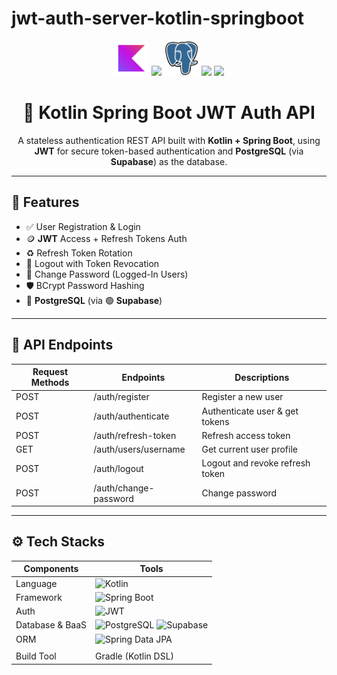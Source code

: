 # jwt-auth-server-kotlin-springboot

<div align="center">

<img src="https://raw.githubusercontent.com/devicons/devicon/master/icons/kotlin/kotlin-original.svg" width="56" />
  <img src="https://cdn.worldvectorlogo.com/logos/spring-boot-1.svg" width="56" />
  <img src="https://raw.githubusercontent.com/devicons/devicon/master/icons/postgresql/postgresql-original.svg" width="56" />
  <img src="https://www.vectorlogo.zone/logos/supabase/supabase-icon.svg" width="56" />
  <img src="https://cdn.worldvectorlogo.com/logos/jwt-3.svg" width="56" />

# 🔐 Kotlin Spring Boot JWT Auth API

A stateless authentication REST API built with **Kotlin + Spring Boot**, using **JWT** for secure token-based authentication and **PostgreSQL** (via **Supabase**) as the database.

</div>

---

## 🚀 Features

- ✅ User Registration & Login
- 🪙 **JWT** Access + Refresh Tokens Auth
- ♻️ Refresh Token Rotation
- 🚪 Logout with Token Revocation
- 🔑 Change Password (Logged-In Users)
- 🛡️  BCrypt Password Hashing
- 🐘 **PostgreSQL** (via 🟢 **Supabase**)

---

## 🔐 API Endpoints

| Request Methods | Endpoints               | Descriptions                       |
|--------|------------------------|-----------------------------------|
| POST   |  /auth/register        | Register a new user               |
| POST   |  /auth/authenticate    | Authenticate user & get tokens    |
| POST   |  /auth/refresh-token   | Refresh access token              |
| GET    |  /auth/users/username  | Get current user profile          |
| POST   |  /auth/logout          | Logout and revoke refresh token   |
| POST   |  /auth/change-password | Change password                   |


---

## ⚙️ Tech Stacks

| Components | Tools                                                                                                     |
|-----------|----------------------------------------------------------------------------------------------------------|
| Language  | ![Kotlin](https://img.shields.io/badge/Kotlin-1.9.25-blue?logo=kotlin)                                     |
| Framework | ![Spring Boot](https://img.shields.io/badge/Spring%20Boot-3.5.3-brightgreen?logo=springboot)               |
| Auth      | ![JWT](https://img.shields.io/static/v1?label=JWT&message=HS256&color=purple&logoColor=blue&logo=jsonwebtokens)                            |
| Database & BaaS | <img src="https://img.shields.io/badge/Database-PostgreSQL-blue?logo=postgresql&logoColor=blue" alt="PostgreSQL"/> <img src="https://img.shields.io/badge/Platform-Supabase-3ECF8E?logo=supabase&logoColor=3ECF8E" alt="Supabase" /> |
| ORM       | <img src="https://img.shields.io/badge/Persistence-Spring%20Data%20JPA-6DB33F?logo=spring&color=green&logoColor=green" alt="Spring Data JPA"/>
                                                                                          |
| Build Tool | Gradle (Kotlin DSL)                                                                                    |                                                |

